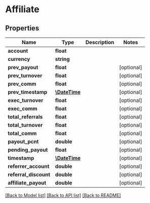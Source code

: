 # Affiliate

## Properties
Name | Type | Description | Notes
------------ | ------------- | ------------- | -------------
**account** | **float** |  | 
**currency** | **string** |  | 
**prev_payout** | **float** |  | [optional] 
**prev_turnover** | **float** |  | [optional] 
**prev_comm** | **float** |  | [optional] 
**prev_timestamp** | [**\DateTime**](\DateTime.md) |  | [optional] 
**exec_turnover** | **float** |  | [optional] 
**exec_comm** | **float** |  | [optional] 
**total_referrals** | **float** |  | [optional] 
**total_turnover** | **float** |  | [optional] 
**total_comm** | **float** |  | [optional] 
**payout_pcnt** | **double** |  | [optional] 
**pending_payout** | **float** |  | [optional] 
**timestamp** | [**\DateTime**](\DateTime.md) |  | [optional] 
**referrer_account** | **double** |  | [optional] 
**referral_discount** | **double** |  | [optional] 
**affiliate_payout** | **double** |  | [optional] 

[[Back to Model list]](../README.md#documentation-for-models) [[Back to API list]](../README.md#documentation-for-api-endpoints) [[Back to README]](../README.md)


